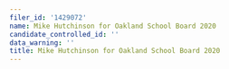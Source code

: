 ```yaml
---
filer_id: '1429072'
name: Mike Hutchinson for Oakland School Board 2020
candidate_controlled_id: ''
data_warning: ''
title: Mike Hutchinson for Oakland School Board 2020
---
```


